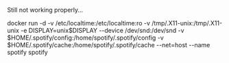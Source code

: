 Still not working properly...

docker run -d -v /etc/localtime:/etc/localtime:ro -v /tmp/.X11-unix:/tmp/.X11-unix -e DISPLAY=unix$DISPLAY --device /dev/snd:/dev/snd -v $HOME/.spotify/config:/home/spotify/.spotify/config -v $HOME/.spotify/cache:/home/spotify/.spotify/cache --net=host --name spotify spotify

